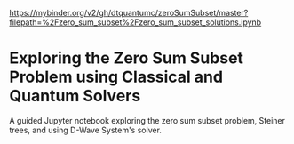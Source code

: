 https://mybinder.org/v2/gh/dtquantumc/zeroSumSubset/master?filepath=%2Fzero_sum_subset%2Fzero_sum_subset_solutions.ipynb

# Exploring the Zero Sum Subset Problem using Classical and Quantum Solvers

A guided Jupyter notebook exploring the zero sum subset problem, Steiner trees, and using D-Wave System's solver.
